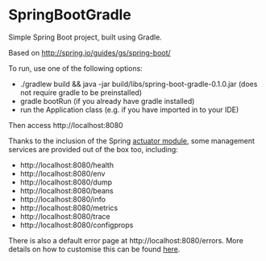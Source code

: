 SpringBootGradle
================
Simple Spring Boot project, built using Gradle.

Based on http://spring.io/guides/gs/spring-boot/

To run, use one of the following options:
* ./gradlew build && java -jar build/libs/spring-boot-gradle-0.1.0.jar (does not require gradle to be preinstalled)
* gradle bootRun (if you already have gradle installed)
* run the Application class (e.g. if you have imported in to your IDE)

Then access http://localhost:8080

Thanks to the inclusion of the Spring [actuator module](http://docs.spring.io/spring-boot/docs/1.1.4.RELEASE/reference/htmlsingle/#production-ready),
some management services are provided out of the box too, including:
* http://localhost:8080/health
* http://localhost:8080/env
* http://localhost:8080/dump
* http://localhost:8080/beans
* http://localhost:8080/info
* http://localhost:8080/metrics
* http://localhost:8080/trace
* http://localhost:8080/configprops

There is also a default error page at http://localhost:8080/errors.
More details on how to customise this can be found [here](http://docs.spring.io/spring-boot/docs/current/reference/htmlsingle/#boot-features-error-handling).
